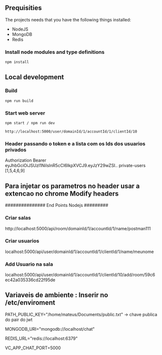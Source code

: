 ## Prequisities

The projects needs that you have the following things installed:

- NodeJS
- MongoDB
- Redis

### Install node modules and type definitions

```
npm install
```

## Local development

### Build

```
npm run build
```

### Start web server

```
npm start / npm run dev

http://localhost:5000/user/domainId/1/accountId/1/clientId/10

```
### Header passando o token e a lista com os Ids dos usuarios privados
Authorization Bearer eyJhbGciOiJSUzI1NiIsInR5cCI6IkpXVCJ9.eyJzY29wZSI..
private-users [1,5,4,6,9]

## Para injetar os parametros no header usar a extencao no chrome Modify headers

############### End Points Nodejs #########

### Criar salas
http://localhost:5000/api/room/domainId/1/accountId/1/name/postman111

### Criar usuarios
localhost:5000/api/user/domainId/1/accountId/1/clientId/1/name/meunome

### Add Usuario na sala 
localhost:5000/api/user/domainId/1/accountId/1/clientId/10/add/room/59c6ec42a035336cd22f95de
  
## Variaveis de ambiente : Inserir no /etc/enviroment

PATH_PUBLIC_KEY="/home/mateus/Documents/public.txt" -> chave publica do pair do jwt

MONGODB_URI="mongodb://localhost/chat"

REDIS_URL="redis://localhost:6379"

VC_APP_CHAT_PORT=5000






